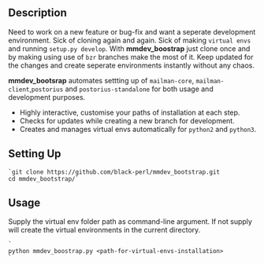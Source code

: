 Description
-----------
Need to work on a new feature or bug-fix and want a seperate development environment. Sick of cloning again and again. Sick of making `virtual envs` and running `setup.py develop`. With **mmdev_boostrap**  just clone once and by making using use of `bzr` branches make the most of it. Keep updated for the changes and create seperate environments instantly without any chaos.

**mmdev_bootsrap** automates settting up of `mailman-core`, `mailman-client`,`postorius` and `postorius-standalone` for both usage and development purposes.

- Highly interactive, customise your paths of installation at each step.
- Checks for updates while creating a new branch for development.
- Creates and manages virtual envs automatically for `python2` and `python3`.

Setting Up
-----

	`git clone https://github.com/black-perl/mmdev_bootstrap.git
	cd mmdev_bootstrap/`

Usage
-----
Supply the virtual env folder path as command-line argument. If not supply will create the virtual environments in the current directory.


	`
	python mmdev_boostrap.py <path-for-virtual-envs-installation>
	`



